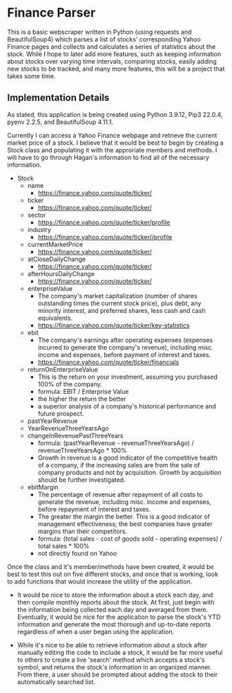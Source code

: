 # Finance Parser
This is a basic webscraper written in Python (using requests and 
BeautifulSoup4) which parses a list of stocks' corresponding Yahoo Finance 
pages and collects and calculates a series of statistics about the stock. 
While I hope to later add more features, such as keeping information about 
stocks over varying time intervals, comparing stocks, easily adding new stocks 
to be tracked, and many more features, this will be a project that takes some 
time.

## Implementation Details
As stated, this application is being created using Python 3.9.12, Pip3 22.0.4, 
pyenv 2.2.5, and BeautifulSoup 4.11.1.

Currently I can access a Yahoo Finance webpage and retrieve the current market 
price of a stock. I believe that it would be best to begin by creating a Stock 
class and populating it with the approriate members and methods. I will have 
to go through Hagan's information to find all of the necessary information.

* Stock
	- name
		* https://finance.yahoo.com/quote/ticker/
	- ticker
		* https://finance.yahoo.com/quote/ticker/
	- sector
		* https://finance.yahoo.com/quote/ticker/profile
	- industry
		* https://finance.yahoo.com/quote/ticker//profile
	- currentMarketPrice
		* https://finance.yahoo.com/quote/ticker/
	- atCloseDailyChange
		* https://finance.yahoo.com/quote/ticker/
	- afterHoursDailyChange
		* https://finance.yahoo.com/quote/ticker/
	- enterpriseValue
		* The company's market capitalization (number of shares 
outstanding times the current stock price), plus debt, any minority interest, 
and preferred shares, less cash and cash equivalents.
		* https://finance.yahoo.com/quote/ticker/key-statistics
	- ebit
		* The company's earnings after operating expenses (expenses 
incurred to generate the company's revenue), including misc. income and 
expenses, before payment of interest and taxes.
		* https://finance.yahoo.com/quote/ticker/financials
	- returnOnEnterpriseValue
		* This is the return on your investment, assuming you 
purchased 100% of the company.
		* formula: EBIT / Enterprise Value
		* the higher the return the better
		* a superior analysis of a company's historical performance 
and future prospect.
	- pastYearRevenue
	- YearRevenueThreeYearsAgo
	- changeInRevenuePastThreeYears
		* formula: (pastYearRevenue - revenueThreeYearsAgo) / 
revenueThreeYearsAgo * 100%
		* Growth in revenue is a good indicator of the competitive 
health of a company, if the increasing sales are from the sale of company 
products and not by acquisition. Growth by acquisition should be further 
investigated.
	- ebitMargin
		* The percentage of revenue after repayment of all costs to 
generate the revenue, including misc. income and expenses, before repayment of 
interest and taxes.
		* The greater the margin the better. This is a good indicator 
of management effectiveness; the best companies have greater margins than 
their competitors.
		* formula: (total sales - cost of goods sold - operating 
expenses) / total sales * 100%
		* not directly found on Yahoo

Once the class and it's member/methods have been created, it would be best to 
test this out on five different stocks, and once that is working, look to add 
functions that would increase the utility of the application.

- It would be nice to store the information about a stock each day, and then 
compile monthly reports about the stock. At first, just begin with the 
information being collected each day and averaged from there. Eventually, it 
would be nice for the application to parse the stock's YTD information and 
generate the most thorough and up-to-date reports regardless of when a user 
began using the application.

- While it's nice to be able to retrieve information about a stock after 
manually editing the 
code to include a stock, it would be far more useful to others to create a 
live 'search' method which accepts a stock's symbol, and returns the stock's 
information in an organized manner. From there, a user should be prompted 
about adding the stock to their automatically searched list.  
